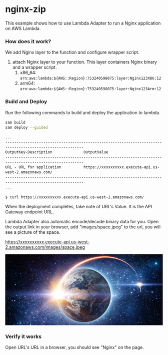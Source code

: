 # nginx-zip

This example shows how to use Lambda Adapter to run a Nginx application on AWS Lambda.

### How does it work?

We add Nginx layer to the function and configure wrapper script.

1. attach Nginx layer to your function. This layer containers Nginx binary and a wrapper script.
    1. x86_64: `arn:aws:lambda:${AWS::Region}:753240598075:layer:Nginx123X86:12`
    2. arm64: `arn:aws:lambda:${AWS::Region}:753240598075:layer:Nginx123Arm:12`

### Build and Deploy

Run the following commands to build and deploy the application to lambda.

```bash
sam build
sam deploy --guided
```

```shell
...
---------------------------------------------------------------------------------------------------------
OutputKey-Description              OutputValue
---------------------------------------------------------------------------------------------------------
URL - URL for application          https://xxxxxxxxxx.execute-api.us-west-2.amazonaws.com/
---------------------------------------------------------------------------------------------------------
...

$ curl https://xxxxxxxxxx.execute-api.us-west-2.amazonaws.com/
```

When the deployment completes, take note of URL's Value. It is the API Gateway endpoint URL.

Lambda Adapter also automatic encode/decode binary data for you. Open the output link in your browser, add "images/space.jpeg" to the url, you will see a picture of the space.

https://xxxxxxxxxx.execute-api.us-west-2.amazonaws.com/images/space.jpeg

![space](app/public/images/space.jpeg)

### Verify it works

Open URL's URL in a browser, you should see "Nginx" on the page. 

